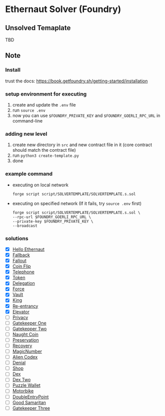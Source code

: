 # Ethernaut Solver (Foundry)

## Unsolved Temaplate
TBD

## Note

### Install
trust the docs: https://book.getfoundry.sh/getting-started/installation

### setup environment for executing
1. create and update the `.env` file
2. run `source .env`
3. now you can use `$FOUNDRY_PRIVATE_KEY` and `$FOUNDRY_GOERLI_RPC_URL` in command-line

### adding new level
1. create new directory in `src` and new contract file in it (core contract should match the contract file)
2. run `python3 create-template.py`
3. done

### example command
- executing on local network
    ```
    forge script script/SOLVERTEMPLATE/SOLVERTEMPLATE.s.sol
    ```
- executing on specified network (If it fails, try `source .env` first)
    ```
    forge script script/SOLVERTEMPLATE/SOLVERTEMPLATE.s.sol \
    --rpc-url $FOUNDRY_GOERLI_RPC_URL \
    --private-key $FOUNDRY_PRIVATE_KEY \
    --broadcast
    ```

### solutions
- [x]  [Hello Ethernaut](https://github.com/CokeFung/ethernaut-solver-foundry/tree/main/test/hello-ethernaut)
- [x]  [Fallback](https://github.com/CokeFung/ethernaut-solver-foundry/tree/main/test/fallback)
- [x]  [Fallout](https://github.com/CokeFung/ethernaut-solver-foundry/tree/main/test/fallout)
- [x]  [Coin Flip](https://github.com/CokeFung/ethernaut-solver-foundry/tree/main/test/coin-flip)
- [x]  [Telephone](https://github.com/CokeFung/ethernaut-solver-foundry/tree/main/test/telephone)
- [x]  [Token](https://github.com/CokeFung/ethernaut-solver-foundry/tree/main/test/token)
- [x]  [Delegation](https://github.com/CokeFung/ethernaut-solver-foundry/tree/main/test/delegation)
- [x]  [Force](https://github.com/CokeFung/ethernaut-solver-foundry/tree/main/test/force)
- [x]  [Vault](https://github.com/CokeFung/ethernaut-solver-foundry/tree/main/test/vault)
- [x]  [King](https://github.com/CokeFung/ethernaut-solver-foundry/tree/main/test/king)
- [x]  [Re-entrancy](https://github.com/CokeFung/ethernaut-solver-foundry/tree/main/test/re-entrancy)
- [x]  [Elevator](https://github.com/CokeFung/ethernaut-solver-foundry/tree/main/test/elevator)
- [ ]  [Privacy](https://github.com/CokeFung/ethernaut-solver-foundry/tree/main/test/privacy)
- [ ]  [Gatekeeper One](https://github.com/CokeFung/ethernaut-solver-foundry/tree/main/test/gatekeeper-one)
- [ ]  [Gatekepper Two](https://github.com/CokeFung/ethernaut-solver-foundry/tree/main/test/gatekeeper-two)
- [ ]  [Naught Coin](https://github.com/CokeFung/ethernaut-solver-foundry/tree/main/test/naught-coin)
- [ ]  [Preservation](https://github.com/CokeFung/ethernaut-solver-foundry/tree/main/test/preservation)
- [ ]  [Recovery](https://github.com/CokeFung/ethernaut-solver-foundry/tree/main/test/recovery)
- [ ]  [MagicNumber](https://github.com/CokeFung/ethernaut-solver-foundry/tree/main/test/magic-number)
- [ ]  [Alien Codex](https://github.com/CokeFung/ethernaut-solver-foundry/tree/main/test/alien-codex)
- [ ]  [Denial](https://github.com/CokeFung/ethernaut-solver-foundry/tree/main/test/denial)
- [ ]  [Shop](https://github.com/CokeFung/ethernaut-solver-foundry/tree/main/test/shop)
- [ ]  [Dex](https://github.com/CokeFung/ethernaut-solver-foundry/tree/main/test/dex)
- [ ]  [Dex Two](https://github.com/CokeFung/ethernaut-solver-foundry/tree/main/test/dex-two)
- [ ]  [Puzzle Wallet](https://github.com/CokeFung/ethernaut-solver-foundry/tree/main/test/puzzle-wallet)
- [ ]  [Motorbike](https://github.com/CokeFung/ethernaut-solver-foundry/tree/main/test/motorbike)
- [ ]  [DoubleEntryPoint](https://github.com/CokeFung/ethernaut-solver-foundry/tree/main/test/double-entry-point)
- [ ]  [Good Samaritan](https://github.com/CokeFung/ethernaut-solver-foundry/tree/main/test/good-samaritan)
- [ ]  [Gatekeeper Three](https://github.com/CokeFung/ethernaut-solver-foundry/tree/main/test/gatekeeper-three)